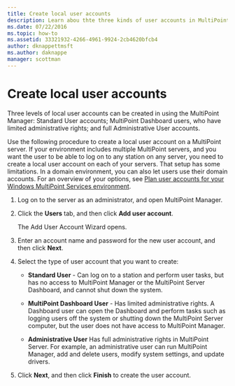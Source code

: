```yaml
---
title: Create local user accounts
description: Learn abou thte three kinds of user accounts in MultiPoint Services
ms.date: 07/22/2016
ms.topic: how-to
ms.assetid: 33321932-4266-4961-9924-2cb4620bfcb4
author: dknappettmsft
ms.author: daknappe
manager: scottman
---
```

# Create local user accounts
Three levels of local user accounts can be created in using the MultiPoint Manager: Standard User accounts; MultiPoint Dashboard users, who have limited administrative rights; and full Administrative User accounts.

Use the following procedure to create a local user account on a MultiPoint server. If your environment includes multiple MultiPoint servers, and you want the user to be able to log on to any station on any server, you need to create a local user account on each of your servers. That setup has some limitations. In a domain environment, you can also let users use their domain accounts. For an overview of your options, see [Plan user accounts for your Windows MultiPoint Services environment](Plan-user-accounts-for-your-MultiPoint-services-environment.md).

1.  Log on to the server as an administrator, and open MultiPoint Manager.

2.  Click the **Users** tab, and then click **Add user account**.

    The Add User Account Wizard opens.

3.  Enter an account name and password for the new user account, and then click **Next**.

4.  Select the type of user account that you want to create:

    -   **Standard User** - Can log on to a station and perform user tasks, but has no access to MultiPoint Manager or the MultiPoint Server Dashboard, and cannot shut down the system.

    -   **MultiPoint Dashboard User** - Has limited administrative rights. A Dashboard user can open the Dashboard and perform tasks such as logging users off the system or shutting down the MultiPoint Server computer, but the user does not have access to MultiPoint Manager.

    -   **Administrative User** Has full administrative rights in MultiPoint Server. For example, an administrative user can run MultiPoint Manager, add and delete users, modify system settings, and update drivers.

5.  Click **Next**, and then click **Finish** to create the user account.
